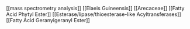 [[mass spectrometry analysis]]
[[Elaeis Guineensis]]
[[Arecaceae]]
[[Fatty Acid Phytyl Ester]]
[[Esterase/lipase/thioesterase-like Acyltransferases]]
[[Fatty Acid Geranylgeranyl Ester]]
